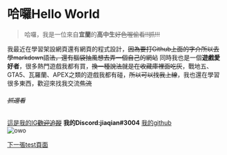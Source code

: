 # 哈囉Hello World

>哈囉，我是一位來自**宜蘭**的**高中生**~~好色喔偷看!!抓!!!~~

我最近在學習架設網頁還有網頁的程式設計，~~因為要打Github上面的字介所以去學markdown語法，還有腦袋抽風想去弄一個自己的網站~~
同時我也是一個**遊戲愛好者**，很多熱門遊戲我都有買，~~換一種說法就是在收藏庫裡面吃灰~~，戰地五、GTA5、瓦羅蘭、APEX之類的遊戲我都有碰，~~所以可以找我上線~~，我也還在學習很多東西，歡迎來找我交流~~焦流~~<br>


###### ~~抓還看~~

[這是我的IG~~歡迎追蹤~~](https://www.instagram.com/jiaqian40/)
**我的Discord:jiaqian#3004**
[我的github](https://github.com/jiaqian1130)  
![owo](https://www.google.com/url?sa=i&url=https%3A%2F%2Fkeepmeme.com%2Fmeme%2Floading-black-cat-meme&psig=AOvVaw2MQuDMfJAW9FSKCgXNdtaz&ust=1664476475042000&source=images&cd=vfe&ved=0CAwQjRxqFwoTCMiRsJuQuPoCFQAAAAAdAAAAABAJ)<br>

[下一張test頁面](test.md)
